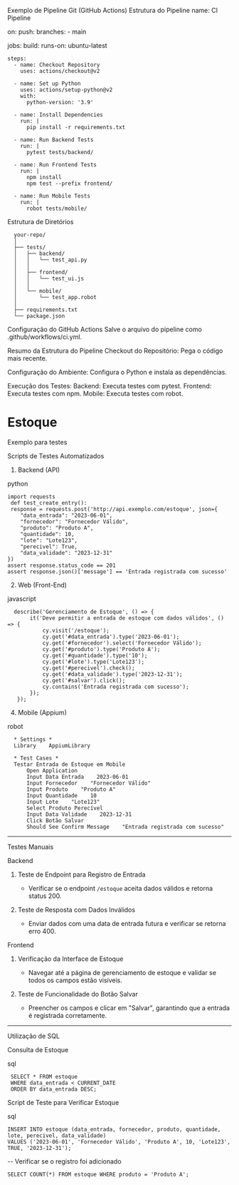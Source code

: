Exemplo de Pipeline Git (GitHub Actions)
Estrutura do Pipeline
name: CI Pipeline

on:
  push:
    branches:
      - main

jobs:
  build:
    runs-on: ubuntu-latest
    
    steps:
      - name: Checkout Repository
        uses: actions/checkout@v2

      - name: Set up Python
        uses: actions/setup-python@v2
        with:
          python-version: '3.9'

      - name: Install Dependencies
        run: |
          pip install -r requirements.txt

      - name: Run Backend Tests
        run: |
          pytest tests/backend/

      - name: Run Frontend Tests
        run: |
          npm install
          npm test --prefix frontend/

      - name: Run Mobile Tests
        run: |
          robot tests/mobile/


Estrutura de Diretórios

      your-repo/
      │
      ├── tests/
      │   ├── backend/
      │   │   └── test_api.py
      │   │
      │   ├── frontend/
      │   │   └── test_ui.js
      │   │
      │   └── mobile/
      │       └── test_app.robot
      │
      ├── requirements.txt
      └── package.json



Configuração do GitHub Actions
Salve o arquivo do pipeline como .github/workflows/ci.yml. 

Resumo da Estrutura do Pipeline
  Checkout do Repositório: Pega o código mais recente.
  
  Configuração do Ambiente: Configura o Python e instala as dependências.
  
  Execução dos Testes:
    Backend: Executa testes com pytest.
    Frontend: Executa testes com npm.
    Mobile: Executa testes com robot.


# Estoque
Exemplo para testes

 Scripts de Testes Automatizados

 1. Backend (API)

python

    import requests 
     def test_create_entry():
     response = requests.post('http://api.exemplo.com/estoque', json={
        "data_entrada": "2023-06-01",
        "fornecedor": "Fornecedor Válido",
        "produto": "Produto A",
        "quantidade": 10,
        "lote": "Lote123",
        "perecivel": True,
        "data_validade": "2023-12-31"
    })
    assert response.status_code == 201
    assert response.json()['message'] == 'Entrada registrada com sucesso'


 2. Web (Front-End)
             
javascript 


      describe('Gerenciamento de Estoque', () => {
           it('Deve permitir a entrada de estoque com dados válidos', () => {
               cy.visit('/estoque');
               cy.get('#data_entrada').type('2023-06-01');
               cy.get('#fornecedor').select('Fornecedor Válido');
               cy.get('#produto').type('Produto A');
               cy.get('#quantidade').type('10');
               cy.get('#lote').type('Lote123');
               cy.get('#perecivel').check();
               cy.get('#data_validade').type('2023-12-31');
               cy.get('#salvar').click();
               cy.contains('Entrada registrada com sucesso');
           });
       });


 4. Mobile (Appium)

robot


      * Settings *
      Library    AppiumLibrary
      
      * Test Cases *
      Testar Entrada de Estoque em Mobile
          Open Application
          Input Data Entrada    2023-06-01
          Input Fornecedor    "Fornecedor Válido"
          Input Produto    "Produto A"
          Input Quantidade    10
          Input Lote    "Lote123"
          Select Produto Perecível
          Input Data Validade    2023-12-31
          Click Botão Salvar
          Should See Confirm Message    "Entrada registrada com sucesso"


---

 Testes Manuais

 Backend

1. Teste de Endpoint para Registro de Entrada
   - Verificar se o endpoint `/estoque` aceita dados válidos e retorna status 200.

2. Teste de Resposta com Dados Inválidos
   - Enviar dados com uma data de entrada futura e verificar se retorna erro 400.

 Frontend

1. Verificação da Interface de Estoque
   - Navegar até a página de gerenciamento de estoque e validar se todos os campos estão visíveis.

2. Teste de Funcionalidade do Botão Salvar
   - Preencher os campos e clicar em "Salvar", garantindo que a entrada é registrada corretamente.

---

 Utilização de SQL

 Consulta de Estoque

  sql
  
     SELECT * FROM estoque
     WHERE data_entrada < CURRENT_DATE
     ORDER BY data_entrada DESC;


 Script de Teste para Verificar Estoque

sql


    INSERT INTO estoque (data_entrada, fornecedor, produto, quantidade, lote, perecivel, data_validade)
    VALUES ('2023-06-01', 'Fornecedor Válido', 'Produto A', 10, 'Lote123', TRUE, '2023-12-31');

-- Verificar se o registro foi adicionado

    SELECT COUNT(*) FROM estoque WHERE produto = 'Produto A';
